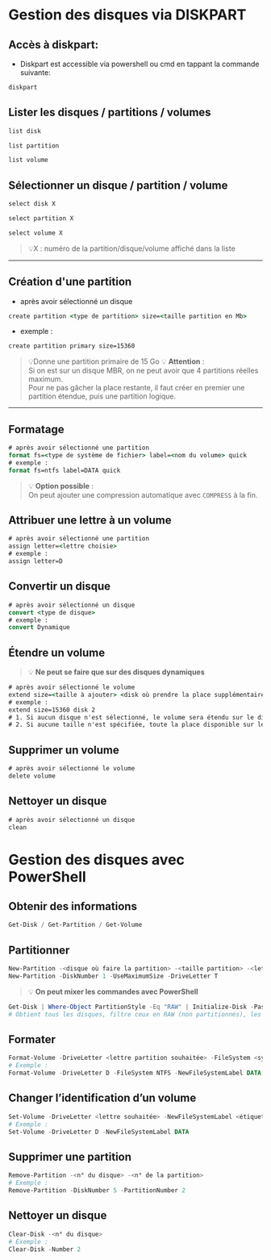 # **Gestion des disques via DISKPART**
## **Accès à diskpart:**
- Diskpart est accessible via powershell ou cmd en tappant la commande suivante:
```cmd
diskpart
```
## **Lister les disques / partitions / volumes**
```cmd
list disk
```
```cmd
list partition
```
```cmd
list volume
```
## Sélectionner un disque / partition / volume
```cmd
select disk X 
```
```cmd
select partition X 
```
```cmd
select volume X 
```
> 💡X : numéro de la partition/disque/volume affiché dans la liste

---

## Création d'une partition
- après avoir sélectionné un disque
```cmd
create partition <type de partition> size=<taille partition en Mb>
```
- exemple :
```cmd
create partition primary size=15360
```
> 💡Donne une partition primaire de 15 Go
> 💡 **Attention** :  
> Si on est sur un disque MBR, on ne peut avoir que 4 partitions réelles maximum.  
> Pour ne pas gâcher la place restante, il faut créer en premier une partition étendue, puis une partition logique.

---

## Formatage

```cmd
# après avoir sélectionné une partition
format fs=<type de système de fichier> label=<nom du volume> quick
# exemple :
format fs=ntfs label=DATA quick
```

> 💡 **Option possible** :  
> On peut ajouter une compression automatique avec `COMPRESS` à la fin.

## Attribuer une lettre à un volume

```cmd
# après avoir sélectionné une partition
assign letter=<lettre choisie>
# exemple :
assign letter=D
```

## Convertir un disque

```cmd
# après avoir sélectionné un disque
convert <type de disque>
# exemple :
convert Dynamique
```

## Étendre un volume

> 💡 **Ne peut se faire que sur des disques dynamiques**

```cmd
# après avoir sélectionné le volume
extend size=<taille à ajouter> <disk où prendre la place supplémentaire>
# exemple :
extend size=15360 disk 2 
# 1. Si aucun disque n'est sélectionné, le volume sera étendu sur le disque où il est déjà placé.
# 2. Si aucune taille n'est spécifiée, toute la place disponible sur le disque sera ajoutée.
```

## Supprimer un volume

```cmd
# après avoir sélectionné le volume
delete volume
```

## Nettoyer un disque

```cmd
# après avoir sélectionné un disque
clean
```

# **Gestion des disques avec PowerShell**

## Obtenir des informations

```powershell
Get-Disk / Get-Partition / Get-Volume
```

## Partitionner

```powershell
New-Partition -<disque où faire la partition> -<taille partition> -<lettre de la partition>
New-Partition -DiskNumber 1 -UseMaximumSize -DriveLetter T
```

> 💡 **On peut mixer les commandes avec PowerShell**

```powershell
Get-Disk | Where-Object PartitionStyle -Eq "RAW" | Initialize-Disk -PassThru | New-Partition -AssignDriveLetter -UseMaximumSize | Format-Volume
# Obtient tous les disques, filtre ceux en RAW (non partitionnés), les initialise, les partitionne, et les formate
```

## Formater

```powershell
Format-Volume -DriveLetter <lettre partition souhaitée> -FileSystem <système de fichier> -NewFileSystemLabel <nom du volume>
# Exemple :
Format-Volume -DriveLetter D -FileSystem NTFS -NewFileSystemLabel DATA
```

## Changer l’identification d’un volume

```powershell
Set-Volume -DriveLetter <lettre souhaitée> -NewFileSystemLabel <étiquette du volume>
# Exemple :
Set-Volume -DriveLetter D -NewFileSystemLabel DATA
```

## Supprimer une partition

```powershell
Remove-Partition -<n° du disque> -<n° de la partition>
# Exemple :
Remove-Partition -DiskNumber 5 -PartitionNumber 2
```

## Nettoyer un disque

```powershell
Clear-Disk -<n° du disque>
# Exemple :
Clear-Disk -Number 2

